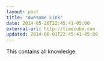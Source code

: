 ```yaml
---
layout: post
title: "Awesome Link"
date: 2014-05-26T22:45:41-05:00
external-url: http://timecube.com
updated: 2014-06-01T22:45:41-05:00
---
```


This contains all knowledge.
